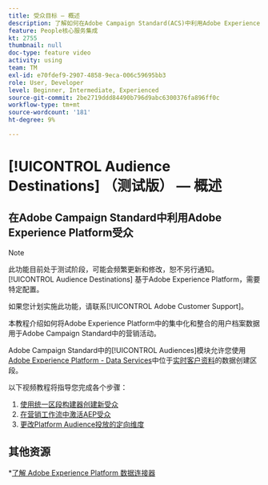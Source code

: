 ```yaml
---
title: 受众目标 — 概述
description: 了解如何在Adobe Campaign Standard(ACS)中利用Adobe Experience Platform(AEP)受众
feature: People核心服务集成
kt: 2755
thumbnail: null
doc-type: feature video
activity: using
team: TM
exl-id: e70fdef9-2907-4858-9eca-006c59695bb3
role: User, Developer
level: Beginner, Intermediate, Experienced
source-git-commit: 2be2719ddd84490b796d9abc6300376fa896ff0c
workflow-type: tm+mt
source-wordcount: '181'
ht-degree: 9%

---
```


# [!UICONTROL Audience Destinations] （测试版） — 概述

## 在Adobe Campaign Standard中利用Adobe Experience Platform受众

>[!NOTE]
>
>此功能目前处于测试阶段，可能会频繁更新和修改，恕不另行通知。 [!UICONTROL Audience Destinations] 基于Adobe Experience Platform，需要特定配置。
>
>如果您计划实施此功能，请联系[!UICONTROL Adobe Customer Support]。


本教程介绍如何将Adobe Experience Platform中的集中化和整合的用户档案数据用于Adobe Campaign Standard中的营销活动。

Adobe Campaign Standard中的[!UICONTROL Audiences]模块允许您使用[Adobe Experience Platform - Data Services](https://www.adobe.io/apis/experienceplatform/home/services.html)中位于[实时客户资料](https://docs.adobe.com/content/help/en/platform-learn/tutorials/profiles/understanding-the-real-time-customer-profile.html)的数据创建区段。

以下视频教程将指导您完成各个步骤：

1. [使用统一区段构建器创建新受众](/help/profiles-and-audiences/audience-destinations/creating-audiences-using-segment-builder.md)
2. [在营销工作流中激活AEP受众](/help/profiles-and-audiences/audience-destinations/activating-aep-audiences.md)
3. [更改Platform Audience投放的定向维度](/help/profiles-and-audiences/audience-destinations/changing-targeting-dimension.md)

## 其他资源

*[了解 Adobe Experience Platform 数据连接器](/help/administrating/adobe-experience-platform-data-connector/understanding-the-adobe-experience-platform-data-connector.md)
